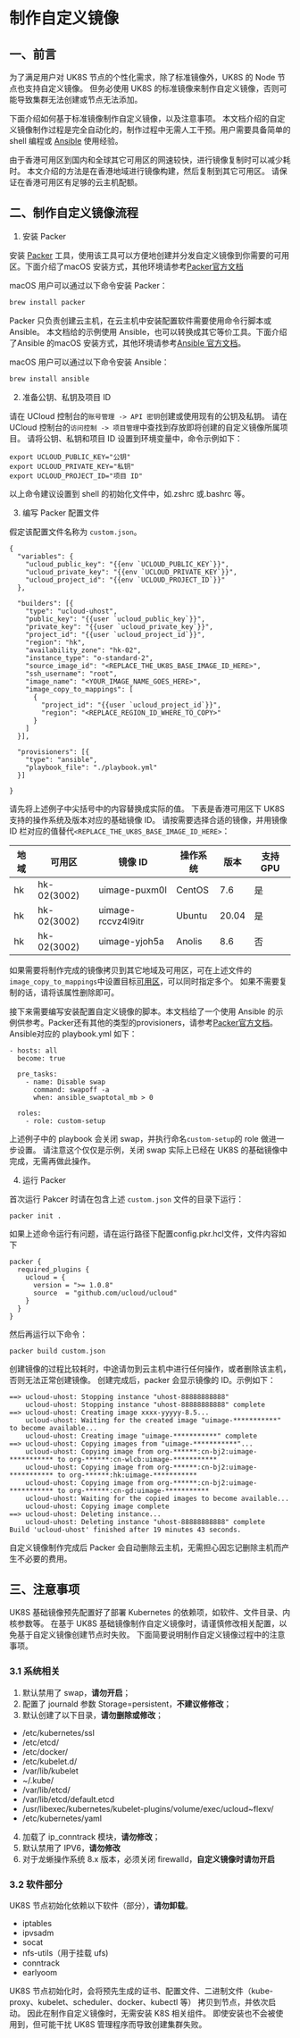 # 制作自定义镜像

## 一、前言

为了满足用户对 UK8S 节点的个性化需求，除了标准镜像外，UK8S 的 Node 节点也支持自定义镜像。
但务必使用 UK8S 的标准镜像来制作自定义镜像，否则可能导致集群无法创建或节点无法添加。

下面介绍如何基于标准镜像制作自定义镜像，以及注意事项。
本文档介绍的自定义镜像制作过程是完全自动化的，制作过程中无需人工干预。用户需要具备简单的
shell 编程或 [Ansible][2] 使用经验。

由于香港可用区到国内和全球其它可用区的网速较快，进行镜像复制时可以减少耗时。
本文介绍的方法是在香港地域进行镜像构建，然后复制到其它可用区。
请保证在香港可用区有足够的云主机配额。

## 二、制作自定义镜像流程

1. 安装 Packer

安装 [Packer][1]
工具，使用该工具可以方便地创建并分发自定义镜像到你需要的可用区。下面介绍了macOS 安装方式，其他环境请参考[Packer官方文档](https://developer.hashicorp.com/packer/downloads?product_intent=packer)

macOS 用户可以通过以下命令安装 Packer：

```bash
brew install packer
```

Packer 只负责创建云主机，在云主机中安装配置软件需要使用命令行脚本或 Ansible。
本文档给的示例使用 Ansible，也可以转换成其它等价工具。下面介绍了Ansible 的macOS 安装方式，其他环境请参考[Ansible 官方文档](https://docs.ansible.com/ansible/latest/installation_guide/intro_installation.html#managed-node-requirements)。

macOS 用户可以通过以下命令安装 Ansible：

```bash
brew install ansible
```

2. 准备公钥、私钥及项目 ID

请在 UCloud 控制台的`账号管理 -> API 密钥`创建或使用现有的公钥及私钥。
请在 UCloud 控制台的`访问控制 -> 项目管理`中查找到存放即将创建的自定义镜像所属项目。
请将公钥、私钥和项目 ID 设置到环境变量中，命令示例如下：

    export UCLOUD_PUBLIC_KEY="公钥"
    export UCLOUD_PRIVATE_KEY="私钥"
    export UCLOUD_PROJECT_ID="项目 ID"

以上命令建议设置到 shell 的初始化文件中，如.zshrc 或.bashrc 等。

3. 编写 Packer 配置文件

假定该配置文件名称为 `custom.json`。

    {
      "variables": {
        "ucloud_public_key": "{{env `UCLOUD_PUBLIC_KEY`}}",
        "ucloud_private_key": "{{env `UCLOUD_PRIVATE_KEY`}}",
        "ucloud_project_id": "{{env `UCLOUD_PROJECT_ID`}}"
      },

      "builders": [{
        "type": "ucloud-uhost",
        "public_key": "{{user `ucloud_public_key`}}",
        "private_key": "{{user `ucloud_private_key`}}",
        "project_id": "{{user `ucloud_project_id`}}",
        "region": "hk",
        "availability_zone": "hk-02",
        "instance_type": "o-standard-2",
        "source_image_id": "<REPLACE_THE_UK8S_BASE_IMAGE_ID_HERE>",
        "ssh_username": "root",
        "image_name": "<YOUR_IMAGE_NAME_GOES_HERE>",
        "image_copy_to_mappings": [
          {
            "project_id": "{{user `ucloud_project_id`}}",
            "region": "<REPLACE_REGION_ID_WHERE_TO_COPY>"
          }
        ]
      }],

      "provisioners": [{
        "type": "ansible",
        "playbook_file": "./playbook.yml"
      }]

    }

请先将上述例子中尖括号中的内容替换成实际的值。
下表是香港可用区下 UK8S 支持的操作系统及版本对应的基础镜像 ID。
请按需要选择合适的镜像，并用镜像 ID 栏对应的值替代`<REPLACE_THE_UK8S_BASE_IMAGE_ID_HERE>`：

| 地域         | 可用区                 | 镜像 ID         | 操作系统      | 版本  | 支持 GPU  |
| ------------ | ---------------------- | --------------- | ------------- | ----- | --------- |
| hk           | hk-02(3002)            | uimage-puxm0l   | CentOS        | 7.6   | 是        |
| hk           | hk-02(3002)            | uimage-rccvz4l9itr   | Ubuntu        | 20.04 | 是        |
| hk           | hk-02(3002)            | uimage-yjoh5a   | Anolis        | 8.6   | 否        |


如果需要将制作完成的镜像拷贝到其它地域及可用区，可在上述文件的`image_copy_to_mappings`中设置目标[可用区](https://docs.ucloud.cn/api/summary/regionlist)，可以同时指定多个。
如果不需要复制的话，请将该属性删除即可。

接下来需要编写安装配置自定义镜像的脚本。本文档给了一个使用 Ansible 的示例供参考。Packer还有其他的类型的provisioners，请参考[Packer官方文档](https://developer.hashicorp.com/packer/docs/provisioners)。Ansible对应的 playbook.yml 如下：

    - hosts: all
      become: true

      pre_tasks:
        - name: Disable swap
          command: swapoff -a
          when: ansible_swaptotal_mb > 0

      roles:
        - role: custom-setup

上述例子中的 playbook 会关闭 swap，并执行命名`custom-setup`的 role 做进一步设置。
请注意这个仅仅是示例，关闭 swap 实际上已经在 UK8S 的基础镜像中完成，无需再做此操作。

4. 运行 Packer

首次运行 Pakcer 时请在包含上述 `custom.json` 文件的目录下运行：

    packer init .

如果上述命令运行有问题，请在运行路径下配置config.pkr.hcl文件，文件内容如下

    packer {
      required_plugins {
        ucloud = {
          version = ">= 1.0.8"
          source  = "github.com/ucloud/ucloud"
        }
      }
    }

然后再运行以下命令：

    packer build custom.json

创建镜像的过程比较耗时，中途请勿到云主机中进行任何操作，或者删除该主机，否则无法正常创建镜像。
创建完成后，packer 会显示镜像的 ID。示例如下：


    ==> ucloud-uhost: Stopping instance "uhost-88888888888"
        ucloud-uhost: Stopping instance "uhost-88888888888" complete
    ==> ucloud-uhost: Creating image xxxx-yyyyy-8.5...
        ucloud-uhost: Waiting for the created image "uimage-***********" to become available...
        ucloud-uhost: Creating image "uimage-***********" complete
    ==> ucloud-uhost: Copying images from "uimage-***********"...
        ucloud-uhost: Copying image from org-******:cn-bj2:uimage-*********** to org-******:cn-wlcb:uimage-***********
        ucloud-uhost: Copying image from org-******:cn-bj2:uimage-*********** to org-******:hk:uimage-***********
        ucloud-uhost: Copying image from org-******:cn-bj2:uimage-*********** to org-******:cn-gd:uimage-***********
        ucloud-uhost: Waiting for the copied images to become available...
        ucloud-uhost: Copying image complete
    ==> ucloud-uhost: Deleting instance...
        ucloud-uhost: Deleting instance "uhost-88888888888" complete
    Build 'ucloud-uhost' finished after 19 minutes 43 seconds.

自定义镜像制作完成后 Packer 会自动删除云主机，无需担心因忘记删除主机而产生不必要的费用。

## 三、注意事项

UK8S 基础镜像预先配置好了部署 Kubernetes 的依赖项，如软件、文件目录、内核参数等。
在基于 UK8S 基础镜像制作自定义镜像时，请谨慎修改相关配置，以免基于自定义镜像创建节点时失败。
下面简要说明制作自定义镜像过程中的注意事项。

### 3.1 系统相关

1. 默认禁用了 swap，**请勿开启**；
2. 配置了 journald 参数 Storage=persistent，**不建议修修改**；
3. 默认创建了以下目录，**请勿删除或修改**；

- /etc/kubernetes/ssl
- /etc/etcd/
- /etc/docker/
- /etc/kubelet.d/
- /var/lib/kubelet
- ~/.kube/
- /var/lib/etcd/
- /var/lib/etcd/default.etcd
- /usr/libexec/kubernetes/kubelet-plugins/volume/exec/ucloud~flexv/
- /etc/kubernetes/yaml

4. 加载了 ip_conntrack 模块，**请勿修改**；
5. 默认禁用了 IPV6，**请勿修改**
6. 对于龙蜥操作系统 8.x 版本，必须关闭 firewalld，**自定义镜像时请勿开启**

### 3.2 软件部分

UK8S 节点初始化依赖以下软件（部分），**请勿卸载**。
- iptables
- ipvsadm
- socat
- nfs-utils（用于挂载 ufs)
- conntrack
- earlyoom

UK8S 节点初始化时，会将预先生成的证书、配置文件、二进制文件（kube-proxy、kubelet、scheduler、docker、kubectl 等）
拷贝到节点，并依次启动。 因此在制作自定义镜像时，无需安装 K8S 相关组件。
即使安装也不会被使用到，但可能干扰 UK8S 管理程序而导致创建集群失败。

[1]: https://packer.io
[2]: https://www.ansible.com
